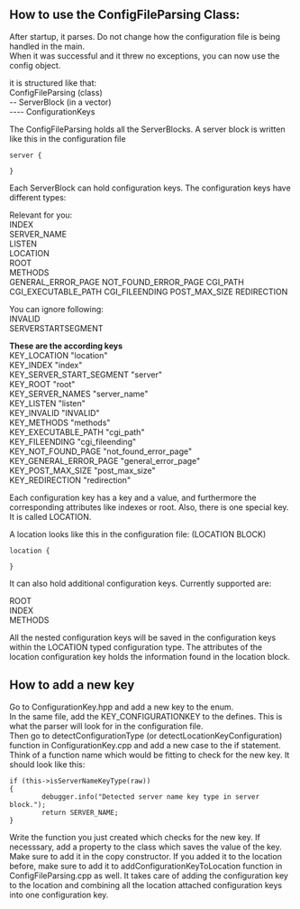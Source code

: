 ## How to use the ConfigFileParsing Class:

After startup, it parses. Do not change how the configuration file is being handled in the main.   
When it was successful and it threw no exceptions, you can now use the config object.   

it is structured like that:   
ConfigFileParsing  (class)   
-- ServerBlock (in a vector)   
---- ConfigurationKeys   


The ConfigFileParsing holds all the ServerBlocks.
A server block is written like this in the configuration file

```
server {

}
```

Each ServerBlock can hold configuration keys.
The configuration keys have different types:

Relevant for you:   
INDEX   
SERVER_NAME   
LISTEN   
LOCATION   
ROOT   
METHODS   
GENERAL_ERROR_PAGE
NOT_FOUND_ERROR_PAGE
CGI_PATH
CGI_EXECUTABLE_PATH
CGI_FILEENDING
POST_MAX_SIZE
REDIRECTION

You can ignore following:   
INVALID   
SERVERSTARTSEGMENT   

**These are the according keys**   
 	KEY_LOCATION				"location"   
 	KEY_INDEX					"index"   
 	KEY_SERVER_START_SEGMENT	"server"   
 	KEY_ROOT					"root"   
 	KEY_SERVER_NAMES			"server_name"   
 	KEY_LISTEN					"listen"   
 	KEY_INVALID					"INVALID"   
 	KEY_METHODS					"methods"   
 	KEY_EXECUTABLE_PATH			"cgi_path"   
 	KEY_FILEENDING				"cgi_fileending"   
 	KEY_NOT_FOUND_PAGE			"not_found_error_page"
 	KEY_GENERAL_ERROR_PAGE		"general_error_page"   
 	KEY_POST_MAX_SIZE			"post_max_size"   
 	KEY_REDIRECTION				"redirection"   


Each configuration key has a key and a value, and furthermore the corresponding attributes like indexes or root.
Also, there is one special key. It is called LOCATION.

A location looks like this in the configuration file:  (LOCATION BLOCK)

```
location {

}
```

It can also hold additional configuration keys. Currently supported are:   

ROOT   
INDEX   
METHODS   

All the nested configuration keys will be saved in the configuration keys within the LOCATION typed configuration type.
The attributes of the location configuration key holds the information found in the location block.


## How to add a new key   
Go to ConfigurationKey.hpp and add a new key to the enum.   
In the same file, add the KEY_CONFIGURATIONKEY to the defines. This is what the parser will look for in the configuration file.   
Then go to detectConfigurationType (or detectLocationKeyConfiguration) function in ConfigurationKey.cpp and add a new case to the if statement.
Think of a function name which would be fitting to check for the new key.
It should look like this:
```
if (this->isServerNameKeyType(raw))
{
		debugger.info("Detected server name key type in server block.");
		return SERVER_NAME;
}
```

Write the function you just created which checks for the new key.
If necesssary, add a property to the class which saves the value of the key.
Make sure to add it in the copy constructor.
If you added it to the location before, make sure to add it to addConfigurationKeyToLocation function in ConfigFileParsing.cpp as well. It takes care of adding the configuration key to the location and combining all the location attached configuration keys into one configuration key.